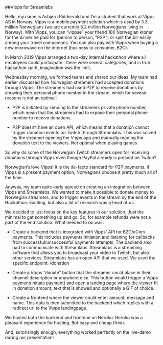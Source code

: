 ##Vipps for Streamlabs

Hello, my name is Asbjørn Riddervold and I’m a student that work at Vipps AS in Norway.
Vipps is a mobile payment solution which is used by 3.3 million Norwegians (we are currently 5.2 million Norwegians living in Norway).
With Vipps, you can “vippse” your friend 100 Norwegian kroner for the dinner he paid for (person to person, "P2P") or split the
bill easily among your travel companions. You can also pay with Vipps when buying a new microwave on the internet (business to consumer, B2C). 

In March 2019 Vipps arranged a two-day internal hackathon where all employees
could participate. There were several categories, and in true hackathon spirit, imagination was the limit.

Wednesday morning, we formed teams and shared our ideas. My team had earlier discussed how Norwegian streamers
had accepted donations through Vipps. The streamers had used P2P to receive donations by showing their
personal phone number in the stream, which for several reasons is not an optimal:

* P2P is initiated by sending to the streamers private phone number, which mean
that the streamers had to expose their personal phone number to receive donations.

* P2P doesn’t have an open API, which means that a donation cannot
trigger donation events on Twitch through Streamlabs. This was solved by the streamer opening
the Vipps app and manually reading the donation text to the viewers. _Not_ optimal when playing games.

So why do some of the Norwegian Twitch streamers open for receiving donations through Vipps even though
PayPal already is present on Twitch?

Norwegian’s love Vipps! It is the de-facto standard for P2P payments. If Vipps is a present payment option,
Norwegians choose it pretty much all of the time.

Anyway, my team quite early agreed on creating an integration between Vipps and Streamlabs. We wanted
to make it possible to donate money to Norwegian streamers, and to trigger events in the stream by the end of the Hackathon.
Exciting, but also a lot of research was a head of us. 

We decided to just focus on the key features in our solution. Just the minimal to get something up and go. So,
for example refunds were not a part of the end solution. What needed to do was:

* Create a backend that is integrated with Vipps’ API for B2C/eCom payments. This includes payments initiation and
listening for callbacks from successful/unsuccessful payments attempts. The backend also had to communicate with Streamlabs.
Streamlabs is a streaming software that allows you to broadcast your video to Twitch, but also other services.
Streamlabs has an open API that we used. We used the specific endpoint: /donation

* Create a Vipps “donate” button that the streamer could place in their channel description or anywhere else. This button would
trigger a Vipps payment(initiate payment) and open a landing page where the viewer fill in donation amount, text that is showed and optionally a GIF of choice.

* Create a frontend where the viewer could enter amount, message and name. This data is then submitted to the backend which replies with a redirect url to the Vipps landingpage.

We hosted both the backend and frontend on Heroku. Heroku was a pleasant experience for hosting. Bot easy and cheap (free). 

And, surprisingly enough, everything worked perfectly on the live-demo during our presentation!  